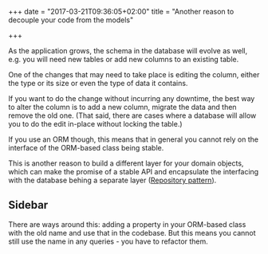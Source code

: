 +++
date = "2017-03-21T09:36:05+02:00"
title = "Another reason to decouple your code from the models"

+++

As the application grows, the schema in the database will evolve as well, e.g.
you will need new tables or add new columns to an existing table.

One of the changes that may need to take place is editing the column, either the
type or its size or even the type of data it contains.

If you want to do the change without incurring any downtime, the best way to
alter the column is to add a new column, migrate the data and then remove the
old one. (That said, there are cases where a database will allow you to do the
edit in-place without locking the table.)

If you use an ORM though, this means that in general you cannot rely on the
interface of the ORM-based class being stable.

This is another reason to build a different layer for your domain objects, which
can make the promise of a stable API and encapsulate the interfacing with the
database behing a separate layer ([Repository
pattern](https://martinfowler.com/eaaCatalog/repository.html)).


## Sidebar

There are ways around this: adding a property in your ORM-based class with the
old name and use that in the codebase. But this means you cannot still use the
name in any queries - you have to refactor them.
